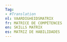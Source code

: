```yaml
---
Tag: 
- #Translation
nl: VAARDIGHEIDSMATRIX
fr: MATRICE DE COMPÉTENCES
en: SKILLS MATRIX
es: MATRIZ DE HABILIDADES
---
```


